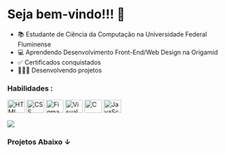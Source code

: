 <h1>Seja bem-vindo!!! 👋</h1>

- 📚 Estudante de Ciência da Computação na Universidade Federal Fluminense 
- 💻 Aprendendo Desenvolvimento Front-End/Web Design na Origamid 
- ✅ Certificados conquistados 
- 👨🏻‍💻 Desenvolvendo projetos

<div>
  <h3>Habilidades :</h3>
  <img align="center" alt="HTML" height="30" width="40" src="https://cdn.jsdelivr.net/gh/devicons/devicon/icons/html5/html5-plain-wordmark.svg">
  <img align="center" alt="CSS" height="30" width="40" src="https://cdn.jsdelivr.net/gh/devicons/devicon/icons/css3/css3-plain-wordmark.svg">
  <img align="center" alt="Figma" height="30" width="40" src="https://cdn.jsdelivr.net/gh/devicons/devicon/icons/figma/figma-original.svg">
  <img align="center" alt="Visual Studio Code" height="30" width="40" src="https://cdn.jsdelivr.net/gh/devicons/devicon/icons/vscode/vscode-original.svg">
  <img align="center" alt="C" height="30" width="40" src="https://cdn.jsdelivr.net/gh/devicons/devicon/icons/c/c-original.svg">
  <img align="center" alt="JavaScript" height="30" width="40" src="https://cdn.jsdelivr.net/gh/devicons/devicon/icons/javascript/javascript-original.svg">
</div>

<br>
<img src="https://user-images.githubusercontent.com/102878017/217678175-eeb94750-efaa-49d9-ba4e-38a4fabcf124.jpg">

<h3>Projetos Abaixo ↓</h3>
